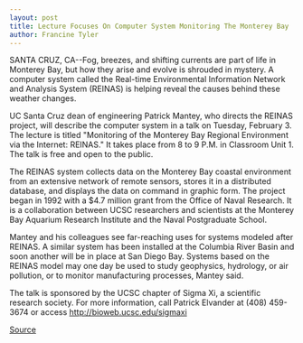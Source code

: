 ```yaml
---
layout: post
title: Lecture Focuses On Computer System Monitoring The Monterey Bay
author: Francine Tyler
---
```


SANTA CRUZ, CA--Fog, breezes, and shifting currents are part of life in  Monterey Bay, but how they arise and evolve is shrouded in mystery. A  computer system called the Real-time Environmental Information Network  and Analysis System (REINAS) is helping reveal the causes behind these  weather changes.

UC Santa Cruz dean of engineering Patrick Mantey, who directs the  REINAS project, will describe the computer system in a talk on Tuesday,  February 3. The lecture is titled "Monitoring of the Monterey Bay Regional  Environment via the Internet: REINAS." It takes place from 8 to 9 P.M. in  Classroom Unit 1. The talk is free and open to the public.

The REINAS system collects data on the Monterey Bay coastal  environment from an extensive network of remote sensors, stores it in a  distributed database, and displays the data on command in graphic form. The  project began in 1992 with a $4.7 million grant from the Office of Naval  Research. It is a collaboration between UCSC researchers and scientists at  the Monterey Bay Aquarium Research Institute and the Naval Postgraduate  School.

Mantey and his colleagues see far-reaching uses for systems modeled  after REINAS. A similar system has been installed at the Columbia River  Basin and soon another will be in place at San Diego Bay. Systems based on  the REINAS model may one day be used to study geophysics, hydrology, or air  pollution, or to monitor manufacturing processes, Mantey said.

The talk is sponsored by the UCSC chapter of Sigma Xi, a scientific  research society. For more information, call Patrick Elvander at (408) 459- 3674 or access <http://bioweb.ucsc.edu/sigmaxi>

[Source](http://www1.ucsc.edu/news_events/press_releases/archive/97-98/01-98/012898-Lecture_focuses_on_.html "Permalink to 012898-Lecture_focuses_on_")
